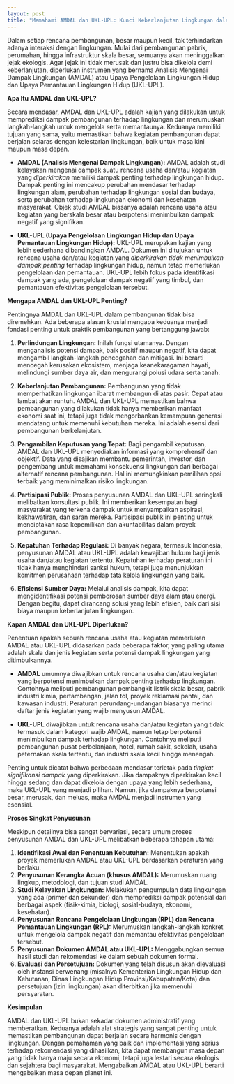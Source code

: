 ```yaml
---
layout: post
title: "Memahami AMDAL dan UKL-UPL: Kunci Keberlanjutan Lingkungan dalam Pembangunan"
---
```


Dalam setiap rencana pembangunan, besar maupun kecil, tak terhindarkan adanya interaksi dengan lingkungan. Mulai dari pembangunan pabrik, perumahan, hingga infrastruktur skala besar, semuanya akan meninggalkan jejak ekologis. Agar jejak ini tidak merusak dan justru bisa dikelola demi keberlanjutan, diperlukan instrumen yang bernama Analisis Mengenai Dampak Lingkungan (AMDAL) atau Upaya Pengelolaan Lingkungan Hidup dan Upaya Pemantauan Lingkungan Hidup (UKL-UPL).

**Apa Itu AMDAL dan UKL-UPL?**

Secara mendasar, AMDAL dan UKL-UPL adalah kajian yang dilakukan untuk memprediksi dampak pembangunan terhadap lingkungan dan merumuskan langkah-langkah untuk mengelola serta memantaunya. Keduanya memiliki tujuan yang sama, yaitu memastikan bahwa kegiatan pembangunan dapat berjalan selaras dengan kelestarian lingkungan, baik untuk masa kini maupun masa depan.

*   **AMDAL (Analisis Mengenai Dampak Lingkungan):** AMDAL adalah studi kelayakan mengenai dampak suatu rencana usaha dan/atau kegiatan yang *diperkirakan* memiliki dampak penting terhadap lingkungan hidup. Dampak penting ini mencakup perubahan mendasar terhadap lingkungan alam, perubahan terhadap lingkungan sosial dan budaya, serta perubahan terhadap lingkungan ekonomi dan kesehatan masyarakat. Objek studi AMDAL biasanya adalah rencana usaha atau kegiatan yang berskala besar atau berpotensi menimbulkan dampak negatif yang signifikan.

*   **UKL-UPL (Upaya Pengelolaan Lingkungan Hidup dan Upaya Pemantauan Lingkungan Hidup):** UKL-UPL merupakan kajian yang lebih sederhana dibandingkan AMDAL. Dokumen ini ditujukan untuk rencana usaha dan/atau kegiatan yang *diperkirakan tidak menimbulkan dampak penting* terhadap lingkungan hidup, namun tetap memerlukan pengelolaan dan pemantauan. UKL-UPL lebih fokus pada identifikasi dampak yang ada, pengelolaan dampak negatif yang timbul, dan pemantauan efektivitas pengelolaan tersebut.

**Mengapa AMDAL dan UKL-UPL Penting?**

Pentingnya AMDAL dan UKL-UPL dalam pembangunan tidak bisa diremehkan. Ada beberapa alasan krusial mengapa keduanya menjadi fondasi penting untuk praktik pembangunan yang bertanggung jawab:

1.  **Perlindungan Lingkungan:** Inilah fungsi utamanya. Dengan menganalisis potensi dampak, baik positif maupun negatif, kita dapat mengambil langkah-langkah pencegahan dan mitigasi. Ini berarti mencegah kerusakan ekosistem, menjaga keanekaragaman hayati, melindungi sumber daya air, dan mengurangi polusi udara serta tanah.

2.  **Keberlanjutan Pembangunan:** Pembangunan yang tidak memperhatikan lingkungan ibarat membangun di atas pasir. Cepat atau lambat akan runtuh. AMDAL dan UKL-UPL memastikan bahwa pembangunan yang dilakukan tidak hanya memberikan manfaat ekonomi saat ini, tetapi juga tidak mengorbankan kemampuan generasi mendatang untuk memenuhi kebutuhan mereka. Ini adalah esensi dari pembangunan berkelanjutan.

3.  **Pengambilan Keputusan yang Tepat:** Bagi pengambil keputusan, AMDAL dan UKL-UPL menyediakan informasi yang komprehensif dan objektif. Data yang disajikan membantu pemerintah, investor, dan pengembang untuk memahami konsekuensi lingkungan dari berbagai alternatif rencana pembangunan. Hal ini memungkinkan pemilihan opsi terbaik yang meminimalkan risiko lingkungan.

4.  **Partisipasi Publik:** Proses penyusunan AMDAL dan UKL-UPL seringkali melibatkan konsultasi publik. Ini memberikan kesempatan bagi masyarakat yang terkena dampak untuk menyampaikan aspirasi, kekhawatiran, dan saran mereka. Partisipasi publik ini penting untuk menciptakan rasa kepemilikan dan akuntabilitas dalam proyek pembangunan.

5.  **Kepatuhan Terhadap Regulasi:** Di banyak negara, termasuk Indonesia, penyusunan AMDAL atau UKL-UPL adalah kewajiban hukum bagi jenis usaha dan/atau kegiatan tertentu. Kepatuhan terhadap peraturan ini tidak hanya menghindari sanksi hukum, tetapi juga menunjukkan komitmen perusahaan terhadap tata kelola lingkungan yang baik.

6.  **Efisiensi Sumber Daya:** Melalui analisis dampak, kita dapat mengidentifikasi potensi pemborosan sumber daya alam atau energi. Dengan begitu, dapat dirancang solusi yang lebih efisien, baik dari sisi biaya maupun keberlanjutan lingkungan.

**Kapan AMDAL dan UKL-UPL Diperlukan?**

Penentuan apakah sebuah rencana usaha atau kegiatan memerlukan AMDAL atau UKL-UPL didasarkan pada beberapa faktor, yang paling utama adalah skala dan jenis kegiatan serta potensi dampak lingkungan yang ditimbulkannya.

*   **AMDAL** umumnya diwajibkan untuk rencana usaha dan/atau kegiatan yang berpotensi menimbulkan dampak penting terhadap lingkungan. Contohnya meliputi pembangunan pembangkit listrik skala besar, pabrik industri kimia, pertambangan, jalan tol, proyek reklamasi pantai, dan kawasan industri. Peraturan perundang-undangan biasanya merinci daftar jenis kegiatan yang wajib menyusun AMDAL.

*   **UKL-UPL** diwajibkan untuk rencana usaha dan/atau kegiatan yang tidak termasuk dalam kategori wajib AMDAL, namun tetap berpotensi menimbulkan dampak terhadap lingkungan. Contohnya meliputi pembangunan pusat perbelanjaan, hotel, rumah sakit, sekolah, usaha peternakan skala tertentu, dan industri skala kecil hingga menengah.

Penting untuk dicatat bahwa perbedaan mendasar terletak pada *tingkat signifikansi dampak* yang diperkirakan. Jika dampaknya diperkirakan kecil hingga sedang dan dapat dikelola dengan upaya yang lebih sederhana, maka UKL-UPL yang menjadi pilihan. Namun, jika dampaknya berpotensi besar, merusak, dan meluas, maka AMDAL menjadi instrumen yang esensial.

**Proses Singkat Penyusunan**

Meskipun detailnya bisa sangat bervariasi, secara umum proses penyusunan AMDAL dan UKL-UPL melibatkan beberapa tahapan utama:

1.  **Identifikasi Awal dan Penentuan Kebutuhan:** Menentukan apakah proyek memerlukan AMDAL atau UKL-UPL berdasarkan peraturan yang berlaku.
2.  **Penyusunan Kerangka Acuan (khusus AMDAL):** Merumuskan ruang lingkup, metodologi, dan tujuan studi AMDAL.
3.  **Studi Kelayakan Lingkungan:** Melakukan pengumpulan data lingkungan yang ada (primer dan sekunder) dan memprediksi dampak potensial dari berbagai aspek (fisik-kimia, biologi, sosial-budaya, ekonomi, kesehatan).
4.  **Penyusunan Rencana Pengelolaan Lingkungan (RPL) dan Rencana Pemantauan Lingkungan (RPL):** Merumuskan langkah-langkah konkret untuk mengelola dampak negatif dan memantau efektivitas pengelolaan tersebut.
5.  **Penyusunan Dokumen AMDAL atau UKL-UPL:** Menggabungkan semua hasil studi dan rekomendasi ke dalam sebuah dokumen formal.
6.  **Evaluasi dan Persetujuan:** Dokumen yang telah disusun akan dievaluasi oleh instansi berwenang (misalnya Kementerian Lingkungan Hidup dan Kehutanan, Dinas Lingkungan Hidup Provinsi/Kabupaten/Kota) dan persetujuan (izin lingkungan) akan diterbitkan jika memenuhi persyaratan.

**Kesimpulan**

AMDAL dan UKL-UPL bukan sekadar dokumen administratif yang memberatkan. Keduanya adalah alat strategis yang sangat penting untuk memastikan pembangunan dapat berjalan secara harmonis dengan lingkungan. Dengan pemahaman yang baik dan implementasi yang serius terhadap rekomendasi yang dihasilkan, kita dapat membangun masa depan yang tidak hanya maju secara ekonomi, tetapi juga lestari secara ekologis dan sejahtera bagi masyarakat. Mengabaikan AMDAL atau UKL-UPL berarti mengabaikan masa depan planet ini.
